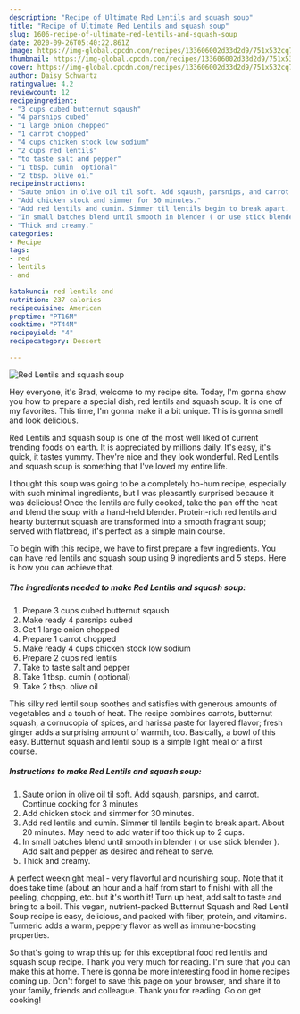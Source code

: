 ```yaml
---
description: "Recipe of Ultimate Red Lentils and squash soup"
title: "Recipe of Ultimate Red Lentils and squash soup"
slug: 1606-recipe-of-ultimate-red-lentils-and-squash-soup
date: 2020-09-26T05:40:22.861Z
image: https://img-global.cpcdn.com/recipes/133606002d33d2d9/751x532cq70/red-lentils-and-squash-soup-recipe-main-photo.jpg
thumbnail: https://img-global.cpcdn.com/recipes/133606002d33d2d9/751x532cq70/red-lentils-and-squash-soup-recipe-main-photo.jpg
cover: https://img-global.cpcdn.com/recipes/133606002d33d2d9/751x532cq70/red-lentils-and-squash-soup-recipe-main-photo.jpg
author: Daisy Schwartz
ratingvalue: 4.2
reviewcount: 12
recipeingredient:
- "3 cups cubed butternut sqaush"
- "4 parsnips cubed"
- "1 large onion chopped"
- "1 carrot chopped"
- "4 cups chicken stock low sodium"
- "2 cups red lentils"
- "to taste salt and pepper"
- "1 tbsp. cumin  optional"
- "2 tbsp. olive oil"
recipeinstructions:
- "Saute onion in olive oil til soft. Add sqaush, parsnips, and carrot. Continue cooking for 3 minutes"
- "Add chicken stock and simmer for 30 minutes."
- "Add red lentils and cumin. Simmer til lentils begin to break apart. About 20 minutes. May need to add water if too thick up to 2 cups."
- "In small batches blend until smooth in blender ( or use stick blender ). Add salt and pepper as desired and reheat to serve."
- "Thick and creamy."
categories:
- Recipe
tags:
- red
- lentils
- and

katakunci: red lentils and 
nutrition: 237 calories
recipecuisine: American
preptime: "PT16M"
cooktime: "PT44M"
recipeyield: "4"
recipecategory: Dessert

---
```



![Red Lentils and squash soup](https://img-global.cpcdn.com/recipes/133606002d33d2d9/751x532cq70/red-lentils-and-squash-soup-recipe-main-photo.jpg)

Hey everyone, it's Brad, welcome to my recipe site. Today, I'm gonna show you how to prepare a special dish, red lentils and squash soup. It is one of my favorites. This time, I'm gonna make it a bit unique. This is gonna smell and look delicious.

Red Lentils and squash soup is one of the most well liked of current trending foods on earth. It is appreciated by millions daily. It's easy, it's quick, it tastes yummy. They're nice and they look wonderful. Red Lentils and squash soup is something that I've loved my entire life.

I thought this soup was going to be a completely ho-hum recipe, especially with such minimal ingredients, but I was pleasantly surprised because it was delicious! Once the lentils are fully cooked, take the pan off the heat and blend the soup with a hand-held blender. Protein-rich red lentils and hearty butternut squash are transformed into a smooth fragrant soup; served with flatbread, it&#39;s perfect as a simple main course.


To begin with this recipe, we have to first prepare a few ingredients. You can have red lentils and squash soup using 9 ingredients and 5 steps. Here is how you can achieve that.

<!--inarticleads1-->

##### The ingredients needed to make Red Lentils and squash soup:

1. Prepare 3 cups cubed butternut sqaush
1. Make ready 4 parsnips cubed
1. Get 1 large onion chopped
1. Prepare 1 carrot chopped
1. Make ready 4 cups chicken stock low sodium
1. Prepare 2 cups red lentils
1. Take to taste salt and pepper
1. Take 1 tbsp. cumin ( optional)
1. Take 2 tbsp. olive oil


This silky red lentil soup soothes and satisfies with generous amounts of vegetables and a touch of heat. The recipe combines carrots, butternut squash, a cornucopia of spices, and harissa paste for layered flavor; fresh ginger adds a surprising amount of warmth, too. Basically, a bowl of this easy. Butternut squash and lentil soup is a simple light meal or a first course. 

<!--inarticleads2-->

##### Instructions to make Red Lentils and squash soup:

1. Saute onion in olive oil til soft. Add sqaush, parsnips, and carrot. Continue cooking for 3 minutes
1. Add chicken stock and simmer for 30 minutes.
1. Add red lentils and cumin. Simmer til lentils begin to break apart. About 20 minutes. May need to add water if too thick up to 2 cups.
1. In small batches blend until smooth in blender ( or use stick blender ). Add salt and pepper as desired and reheat to serve.
1. Thick and creamy.


A perfect weeknight meal - very flavorful and nourishing soup. Note that it does take time (about an hour and a half from start to finish) with all the peeling, chopping, etc. but it&#39;s worth it! Turn up heat, add salt to taste and bring to a boil. This vegan, nutrient-packed Butternut Squash and Red Lentil Soup recipe is easy, delicious, and packed with fiber, protein, and vitamins. Turmeric adds a warm, peppery flavor as well as immune-boosting properties. 

So that's going to wrap this up for this exceptional food red lentils and squash soup recipe. Thank you very much for reading. I'm sure that you can make this at home. There is gonna be more interesting food in home recipes coming up. Don't forget to save this page on your browser, and share it to your family, friends and colleague. Thank you for reading. Go on get cooking!
